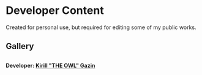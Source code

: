 # Developer Content
Created for personal use, but required for editing some of my public works.

## Gallery

##
**Developer: [Kirill "THE OWL" Gazin](https://github.com/redesaile)**
